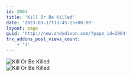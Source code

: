 ```yaml
---
id: 2004
title: 'Kill Or Be Killed'
date: '2023-03-17T13:45:25+00:00'
layout: page
guid: 'http://new.andydixon.com/?page_id=2004'
trx_addons_post_views_count:
    - '1'
---
```


![Kill Or Be Killed](https://i0.wp.com/assets.g8x2.ldn.idrivee2-23.com/posters/Kill%20Or%20Be%20Killed%2001.jpg?w=1200&ssl=1 "Kill Or Be Killed")  
![Kill Or Be Killed](https://i0.wp.com/assets.g8x2.ldn.idrivee2-23.com/posters/Kill%20Or%20Be%20Killed%2002.jpg?w=1200&ssl=1 "Kill Or Be Killed")